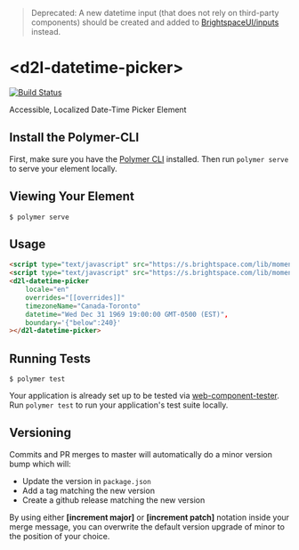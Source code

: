 > Deprecated: A new datetime input (that does not rely on third-party components) should be created and added to [BrightspaceUI/inputs](https://github.com/BrightspaceUI/inputs) instead.

# \<d2l-datetime-picker\>

[![Build Status](https://travis-ci.org/BrightspaceUI/datetime-picker.svg?branch=master)](https://travis-ci.org/BrightspaceUI/datetime-picker)

Accessible, Localized Date-Time Picker Element

## Install the Polymer-CLI

First, make sure you have the [Polymer CLI](https://www.npmjs.com/package/polymer-cli) installed. Then run `polymer serve` to serve your element locally.

## Viewing Your Element

```
$ polymer serve
```

## Usage

```html
<script type="text/javascript" src="https://s.brightspace.com/lib/moment.js/2.15.2/moment.min.js"></script>
<script type="text/javascript" src="https://s.brightspace.com/lib/moment-timezone/0.5.10/moment-timezone-with-data.min.js"></script>
<d2l-datetime-picker
	locale="en"
	overrides="[[overrides]]"
	timezoneName="Canada-Toronto"
	datetime="Wed Dec 31 1969 19:00:00 GMT-0500 (EST)",
	boundary='{"below":240}'
></d2l-datetime-picker>
```

## Running Tests

```
$ polymer test
```

Your application is already set up to be tested via [web-component-tester](https://github.com/Polymer/web-component-tester). Run `polymer test` to run your application's test suite locally.

## Versioning

Commits and PR merges to master will automatically do a minor version bump which will:
* Update the version in `package.json`
* Add a tag matching the new version
* Create a github release matching the new version

By using either **[increment major]** or **[increment patch]** notation inside your merge message, you can overwrite the default version upgrade of minor to the position of your choice.
